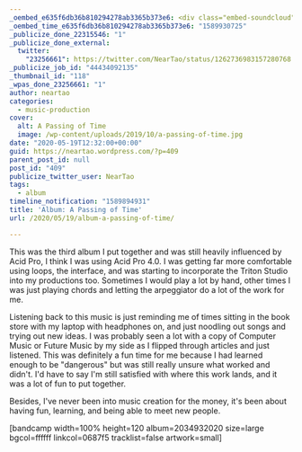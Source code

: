 ```yaml
---
_oembed_e635f6db36b810294278ab3365b373e6: <div class="embed-soundcloud"><iframe title="BB 278 - Bahia Destiny by NearTao" width="500" height="400" scrolling="no" frameborder="no" src="https://w.soundcloud.com/player/?visual=true&url=https%3A%2F%2Fapi.soundcloud.com%2Ftracks%2F822495652&show_artwork=true&maxwidth=500&maxheight=750&dnt=1"></iframe></div>
_oembed_time_e635f6db36b810294278ab3365b373e6: "1589930725"
_publicize_done_22315546: "1"
_publicize_done_external:
  twitter:
    "23256661": https://twitter.com/NearTao/status/1262736983157280768
_publicize_job_id: "44434092135"
_thumbnail_id: "118"
_wpas_done_23256661: "1"
author: neartao
categories:
  - music-production
cover:
  alt: A Passing of Time
  image: /wp-content/uploads/2019/10/a-passing-of-time.jpg
date: "2020-05-19T12:32:00+00:00"
guid: https://neartao.wordpress.com/?p=409
parent_post_id: null
post_id: "409"
publicize_twitter_user: NearTao
tags:
  - album
timeline_notification: "1589894931"
title: 'Album: A Passing of Time'
url: /2020/05/19/album-a-passing-of-time/

---
```

This was the third album I put together and was still heavily influenced by Acid Pro, I think I was using Acid Pro 4.0. I was getting far more comfortable using loops, the interface, and was starting to incorporate the Triton Studio into my productions too. Sometimes I would play a lot by hand, other times I was just playing chords and letting the arpeggiator do a lot of the work for me.

Listening back to this music is just reminding me of times sitting in the book store with my laptop with headphones on, and just noodling out songs and trying out new ideas. I was probably seen a lot with a copy of Computer Music or Future Music by my side as I flipped through articles and just listened. This was definitely a fun time for me because I had learned enough to be "dangerous" but was still really unsure what worked and didn't. I'd have to say I'm still satisfied with where this work lands, and it was a lot of fun to put together.

Besides, I've never been into music creation for the money, it's been about having fun, learning, and being able to meet new people.

\[bandcamp width=100% height=120 album=2034932020 size=large bgcol=ffffff linkcol=0687f5 tracklist=false artwork=small\]
